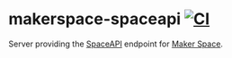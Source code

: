 # makerspace-spaceapi [![CI](https://github.com/DanNixon/makerspace-spaceapi/actions/workflows/ci.yml/badge.svg)](https://github.com/DanNixon/makerspace-spaceapi/actions/workflows/ci.yml)

Server providing the [SpaceAPI](https://spaceapi.io/) endpoint for [Maker Space](https://www.makerspace.org.uk/).
